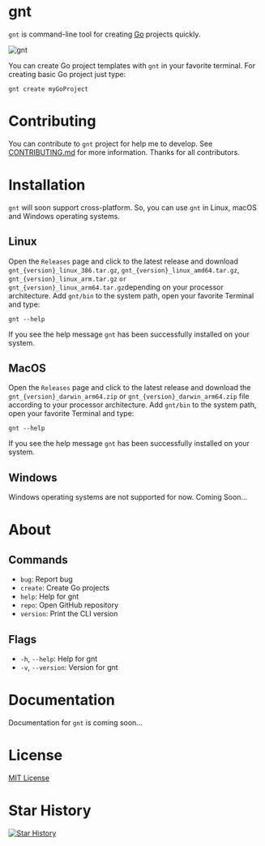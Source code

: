 # gnt
`gnt` is command-line tool for creating [Go](https://github.com/golang/go) projects quickly.

![gnt](https://github.com/lnxwizard/gnt/assets/91411319/db6cd22d-4acf-40bd-a3d4-d3b4889cc01d)

You can create Go project templates with `gnt` in your favorite terminal. For creating basic Go project just type:
```shell
gnt create myGoProject
```

# Contributing
You can contribute to `gnt` project for help me to develop. See [CONTRIBUTING.md](CONTRIBUTING.md) for more information. Thanks for all contributors.

# Installation
`gnt` will soon support cross-platform. So, you can use `gnt` in Linux, macOS and Windows operating systems.

## Linux
Open the `Releases` page and click to the latest release and download `gnt_{version}_linux_386.tar.gz`, `gnt_{version}_linux_amd64.tar.gz`, `gnt_{version}_linux_arm.tar.gz` `or gnt_{version}_linux_arm64.tar.gz`depending on your processor architecture. Add `gnt/bin` to the system path, open your favorite Terminal and type:
```shell
gnt --help
```
If you see the help message `gnt` has been successfully installed on your system.

## MacOS
Open the `Releases` page and click to the latest release and download the `gnt_{version}_darwin_arm64.zip` or `gnt_{version}_darwin_arm64.zip` file according to your processor architecture. Add `gnt/bin` to the system path, open your favorite Terminal and type:
```shell
gnt --help
```
If you see the help message `gnt` has been successfully installed on your system.

## Windows
Windows operating systems are not supported for now. Coming Soon...

# About
## Commands
- `bug`: Report bug
- `create`: Create Go projects
- `help`: Help for gnt
- `repo`: Open GitHub repository
- `version`: Print the CLI version

## Flags
- `-h`, `--help`: Help for gnt
- `-v`, `--version`: Version for gnt

# Documentation
Documentation for `gnt` is coming soon...

# License
[MIT License](LICENSE)

# Star History
[![Star History](https://api.star-history.com/svg?repos=lnxwizard/gnt&type=Date)](https://star-history.com/#lnxwizard/gnt&Date)
